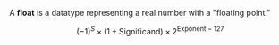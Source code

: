 A **float** is a datatype representing a real number with a "floating point."


$$
(-1)^S \times (1 + \mathsf{Significand}) \times 2^{\mathsf{Exponent} - 127}
$$